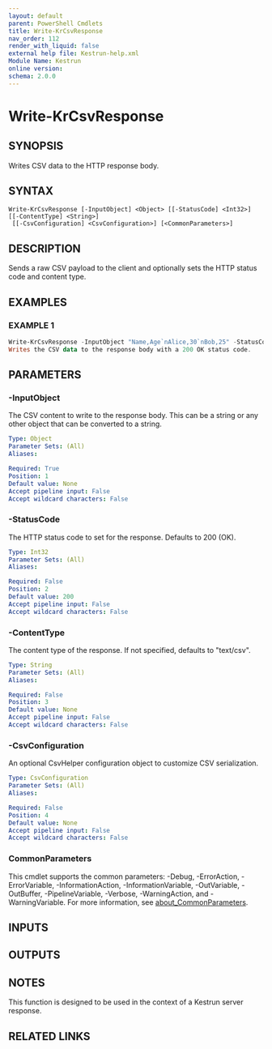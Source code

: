 ```yaml
---
layout: default
parent: PowerShell Cmdlets
title: Write-KrCsvResponse
nav_order: 112
render_with_liquid: false
external help file: Kestrun-help.xml
Module Name: Kestrun
online version:
schema: 2.0.0
---
```


# Write-KrCsvResponse

## SYNOPSIS
Writes CSV data to the HTTP response body.

## SYNTAX

```
Write-KrCsvResponse [-InputObject] <Object> [[-StatusCode] <Int32>] [[-ContentType] <String>]
 [[-CsvConfiguration] <CsvConfiguration>] [<CommonParameters>]
```

## DESCRIPTION
Sends a raw CSV payload to the client and optionally sets the HTTP status
code and content type.

## EXAMPLES

### EXAMPLE 1
```powershell
Write-KrCsvResponse -InputObject "Name,Age`nAlice,30`nBob,25" -StatusCode 200
Writes the CSV data to the response body with a 200 OK status code.
```

## PARAMETERS

### -InputObject
The CSV content to write to the response body.
This can be a string or any
other object that can be converted to a string.

```yaml
Type: Object
Parameter Sets: (All)
Aliases:

Required: True
Position: 1
Default value: None
Accept pipeline input: False
Accept wildcard characters: False
```

### -StatusCode
The HTTP status code to set for the response.
Defaults to 200 (OK).

```yaml
Type: Int32
Parameter Sets: (All)
Aliases:

Required: False
Position: 2
Default value: 200
Accept pipeline input: False
Accept wildcard characters: False
```

### -ContentType
The content type of the response.
If not specified, defaults to "text/csv".

```yaml
Type: String
Parameter Sets: (All)
Aliases:

Required: False
Position: 3
Default value: None
Accept pipeline input: False
Accept wildcard characters: False
```

### -CsvConfiguration
An optional CsvHelper configuration object to customize CSV serialization.

```yaml
Type: CsvConfiguration
Parameter Sets: (All)
Aliases:

Required: False
Position: 4
Default value: None
Accept pipeline input: False
Accept wildcard characters: False
```

### CommonParameters
This cmdlet supports the common parameters: -Debug, -ErrorAction, -ErrorVariable, -InformationAction, -InformationVariable, -OutVariable, -OutBuffer, -PipelineVariable, -Verbose, -WarningAction, and -WarningVariable. For more information, see [about_CommonParameters](http://go.microsoft.com/fwlink/?LinkID=113216).

## INPUTS

## OUTPUTS

## NOTES
This function is designed to be used in the context of a Kestrun server response.

## RELATED LINKS
